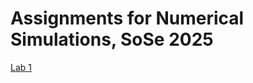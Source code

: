 # Assignments for Numerical Simulations, SoSe 2025

[Lab 1](https://classroom.github.com/a/NATdBzim) 
